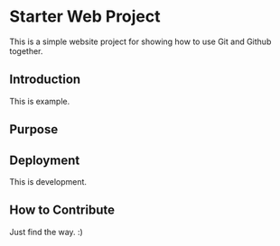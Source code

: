 # Starter Web Project
This is a simple website project for showing how to use Git and Github together.

## Introduction
This is example.
## Purpose

## Deployment
This is development.

## How to Contribute
Just find the way. :)